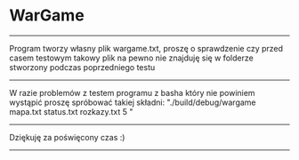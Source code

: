 # WarGame
**********
Program tworzy własny plik wargame.txt, proszę o sprawdzenie czy przed casem testowym takowy plik na pewno nie znajduję się w folderze stworzony podczas poprzedniego testu
**********
W razie problemów z testem programu z basha który nie powiniem wystąpić proszę spróbować takiej składni: "./build/debug/wargame mapa.txt status.txt rozkazy.txt 5
"
**********
Dziękuję za poświęcony czas :)
**********
